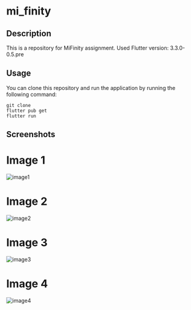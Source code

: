 # mi_finity

## Description
This is a repository for MiFinity assignment.
Used Flutter version: 3.3.0-0.5.pre


## Usage

You can clone this repository and run the application by running the following command:

```
git clone
flutter pub get
flutter run
```

## Screenshots

<!-- add image url from git repository-->

# Image 1
![image1](https://raw.githubusercontent.com/xlash5/MiFinity/main/screenshots/Simulator%20Screen%20Shot%20-%20iPhone%2013%20-%202022-08-28%20at%2018.43.43.png)

# Image 2
![image2](https://raw.githubusercontent.com/xlash5/MiFinity/main/screenshots/Simulator%20Screen%20Shot%20-%20iPhone%2013%20-%202022-08-28%20at%2018.43.57.png)

# Image 3
![image3](https://raw.githubusercontent.com/xlash5/MiFinity/main/screenshots/Simulator%20Screen%20Shot%20-%20iPhone%2013%20-%202022-08-28%20at%2018.44.22.png)

# Image 4
![image4](https://raw.githubusercontent.com/xlash5/MiFinity/main/screenshots/Simulator%20Screen%20Shot%20-%20iPhone%2013%20-%202022-08-28%20at%2018.44.29.png)